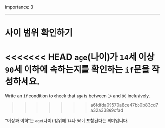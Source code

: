 importance: 3

---

# 사이 범위 확인하기

<<<<<<< HEAD
`age`(나이)가 `14`세 이상 `90`세 이하에 속하는지를 확인하는 `if`문을 작성하세요.
=======
Write an `if` condition to check that `age` is between `14` and `90` inclusively.
>>>>>>> a6fdfda09570a8ce47bb0b83cd7a32a33869cfad

"이상과 이하"는 `age`(나이) 범위에 `14`나 `90`이 포함된다는 의미입니다.
